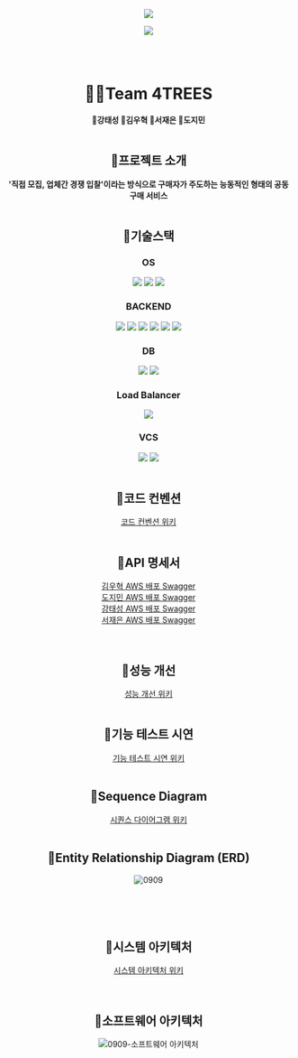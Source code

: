 <p align='center'>
    <img src="https://capsule-render.vercel.app/api?type=waving&color=auto&height=300&section=header&text=공구%20플랫폼%20🛒0909🌽&fontSize=75&animation=fadeIn&fontAlignY=38&&descAlignY=51&descAlign=62"/>
</p>

<div align="center">
  <img src="https://github.com/beyond-sw-camp/be06-1st-4TREES-0909/assets/82444759/adebff05-9206-4b6a-8ae2-475590c542e7"  align="center"/>
</div>

<br></br>

<div align="center">


<h1> 🤼‍♂️Team 4TREES</h2>
<b>🧡강태성 💚김우혁 💛서재은 💜도지민 </b> <br/><br/>

## 📌프로젝트 소개
<b>'직접 모집, 업체간 경쟁 입찰'이라는 방식으로 구매자가 주도하는 능동적인 형태의 공동구매 서비스</b>
<br/><br/>

## 📌기술스택
### OS
<img src="https://img.shields.io/badge/Linux-FCC624?style=flat&logo=linux&logoColor=black"/> <img src="https://img.shields.io/badge/Vmware-607078?style=flat&logo=Vmware&logoColor=white"/>  <img src="https://img.shields.io/badge/CentOS-262577?style=flat&logo=CentOS&logoColor=white"/>
### BACKEND
<img src="https://img.shields.io/badge/SpringBoot-6DB33F?style=flat&logo=SpringBoot&logoColor=white"/>
<img src="https://img.shields.io/badge/S3-569A31?style=flat&logo=amazons3&logoColor=white"/>
<img src="https://img.shields.io/badge/EC2-FF9900?style=flat&logo=amazonec2&logoColor=white"/>
<img src="https://img.shields.io/badge/Java-F344CB7?style=flat-plastic&logo=Java&logoColor=white"/></a>
<img src="https://img.shields.io/badge/JPA-F37143?style=flat-plastic&logo=JPA&logoColor=white"/></a>
<img src="https://img.shields.io/badge/GRADLE-02303A?style=flat-plastic&logo=gradle&logoColor=white"/></a>

### DB
<img src="https://img.shields.io/badge/MariaDB-003545?style=flat&logo=MariaDB&logoColor=white"/>
<img src="https://img.shields.io/badge/RDS-527FFF?style=flat&logo=RDS&logoColor=white"/>

### Load Balancer
<img src="https://img.shields.io/badge/HAPROXY-blue?style=flat&logo=googlepubsub&logoColor=white"/>

### VCS
<img src="https://img.shields.io/badge/github-181717?style=flat&logo=github&logoColor=white">
<img src="https://img.shields.io/badge/git-F05032?style=flat&logo=git&logoColor=white">
<br/><br/>

## 📌코드 컨벤션
<a href="https://github.com/beyond-sw-camp/be06-2nd-4TREES-0909/wiki/%EC%BD%94%EB%93%9C-%EC%BB%A8%EB%B2%A4%EC%85%98">코드 컨벤션 위키</a>
<br/><br/>

## 📌API 명세서
<a href="http://43.202.232.230:8080/swagger-ui/index.html#/">김우혁 AWS 배포 Swagger</a> <br/>
<a href="http://3.34.25.245:8080/swagger-ui/index.html#/">도지민 AWS 배포 Swagger</a> <br/>
<a href="http://3.38.106.38:8080/swagger-ui/index.html#/">강태성 AWS 배포 Swagger</a> <br/>
<a href="http://52.78.79.165:8080/swagger-ui/index.html#/">서재은 AWS 배포 Swagger</a> <br/>
<br/><br/>


## 📌성능 개선
<a href="https://github.com/beyond-sw-camp/be06-2nd-4TREES-0909/wiki/%EC%84%B1%EB%8A%A5-%EA%B0%9C%EC%84%A0"> 성능 개선 위키 </a>
<br/><br/>

## 📌기능 테스트 시연
<a href="https://github.com/beyond-sw-camp/be06-2nd-4TREES-0909/wiki/%ED%95%B5%EC%8B%AC-%EA%B8%B0%EB%8A%A5-%EC%8B%9C%EC%97%B0">기능 테스트 시연 위키</a>
<br/><br/>

## 📌Sequence Diagram
<a href="https://github.com/beyond-sw-camp/be06-2nd-4TREES-0909/wiki/%ED%95%B5%EC%8B%AC-%EA%B8%B0%EB%8A%A5-%EC%8B%9C%ED%80%80%EC%8A%A4-%EB%8B%A4%EC%9D%B4%EC%96%B4%EA%B7%B8%EB%9E%A8">시퀀스 다이어그램 위키</a>
<br/><br/>

## 📌Entity Relationship Diagram (ERD)
![0909](https://github.com/user-attachments/assets/5c04ff50-2d2d-4af2-b946-d77cc9f6395a)
<br/><br/>

<br/><br/>
## 📌시스템 아키텍처
<div align="center">
<a href="https://github.com/beyond-sw-camp/be06-2nd-4TREES-0909/wiki/%EC%8B%9C%EC%8A%A4%ED%85%9C-%EC%95%84%ED%82%A4%ED%85%8D%EC%B2%98">시스템 아키텍처 위키</a>
</div>
<br/><br/>

## 📌소프트웨어 아키텍처
![0909-소프트웨어 아키텍처](https://github.com/user-attachments/assets/a8ef2c4b-b8e3-4c82-98ba-85ff29bac552)

<br/><br/>
